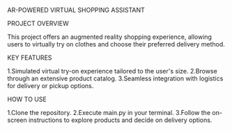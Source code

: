 AR-POWERED VIRTUAL SHOPPING ASSISTANT


PROJECT OVERVIEW


This project offers an augmented reality shopping experience, allowing users to virtually try on clothes and choose their preferred delivery method.

KEY FEATURES

1.Simulated virtual try-on experience tailored to the user's size.
2.Browse through an extensive product catalog.
3.Seamless integration with logistics for delivery or pickup options.


HOW TO USE 

1.Clone the repository.
2.Execute main.py in your terminal.
3.Follow the on-screen instructions to explore products and decide on delivery options.

